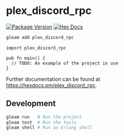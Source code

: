 # plex_discord_rpc

[![Package Version](https://img.shields.io/hexpm/v/plex_discord_rpc)](https://hex.pm/packages/plex_discord_rpc)
[![Hex Docs](https://img.shields.io/badge/hex-docs-ffaff3)](https://hexdocs.pm/plex_discord_rpc/)

```sh
gleam add plex_discord_rpc
```
```gleam
import plex_discord_rpc

pub fn main() {
  // TODO: An example of the project in use
}
```

Further documentation can be found at <https://hexdocs.pm/plex_discord_rpc>.

## Development

```sh
gleam run   # Run the project
gleam test  # Run the tests
gleam shell # Run an Erlang shell
```
